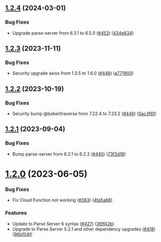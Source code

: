## [1.2.4](https://github.com/ParsePlatform/parse-server-example/compare/1.2.3...1.2.4) (2024-03-01)


### Bug Fixes

* Upgrade parse-server from 6.3.1 to 6.5.0 ([#452](https://github.com/ParsePlatform/parse-server-example/issues/452)) ([434e634](https://github.com/ParsePlatform/parse-server-example/commit/434e6340bf9391fd1e84c363c9270c1b2c68f3e0))

## [1.2.3](https://github.com/ParsePlatform/parse-server-example/compare/1.2.2...1.2.3) (2023-11-11)


### Bug Fixes

* Security upgrade axios from 1.3.5 to 1.6.0 ([#448](https://github.com/ParsePlatform/parse-server-example/issues/448)) ([a771900](https://github.com/ParsePlatform/parse-server-example/commit/a77190039c7d0b38278c2884cd5b9ccc1eba7808))

## [1.2.2](https://github.com/ParsePlatform/parse-server-example/compare/1.2.1...1.2.2) (2023-10-19)


### Bug Fixes

* Security bump @babel/traverse from 7.22.4 to 7.23.2 ([#446](https://github.com/ParsePlatform/parse-server-example/issues/446)) ([0ac3f6f](https://github.com/ParsePlatform/parse-server-example/commit/0ac3f6f46f4a95e7424f7cbf73ffbc4d7745c7ba))

## [1.2.1](https://github.com/ParsePlatform/parse-server-example/compare/1.2.0...1.2.1) (2023-09-04)


### Bug Fixes

* Bump parse-server from 6.2.1 to 6.2.2 ([#445](https://github.com/ParsePlatform/parse-server-example/issues/445)) ([73f2d18](https://github.com/ParsePlatform/parse-server-example/commit/73f2d1809732d357a032630a250f665caca53a50))

# [1.2.0](https://github.com/ParsePlatform/parse-server-example/compare/1.1.0...1.2.0) (2023-06-05)


### Bug Fixes

* Fix Cloud Function not working ([#363](https://github.com/ParsePlatform/parse-server-example/issues/363)) ([4fa5a88](https://github.com/ParsePlatform/parse-server-example/commit/4fa5a88c8deada01b5326d02bbe2b8c94f4445b2))

### Features

* Update to Parse Server 6 syntax ([#427](https://github.com/ParsePlatform/parse-server-example/issues/427)) ([36ff42b](https://github.com/ParsePlatform/parse-server-example/commit/36ff42b41c1298c36de5cfba89172345eba42894))
* Upgrade to Parse Server 5.2.1 and other dependency upgrades ([#418](https://github.com/ParsePlatform/parse-server-example/issues/418)) ([96b104f](https://github.com/ParsePlatform/parse-server-example/commit/96b104f8ca21ea7b091924965cb7269622c4ad4f))
